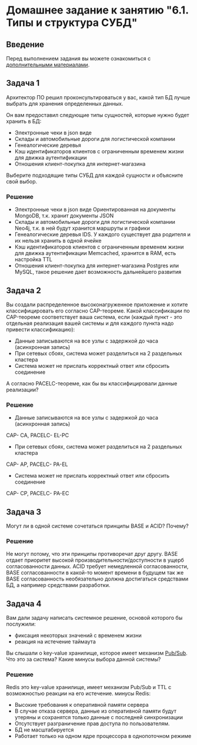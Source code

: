 # Домашнее задание к занятию "6.1. Типы и структура СУБД"

## Введение

Перед выполнением задания вы можете ознакомиться с 
[дополнительными материалами](https://github.com/netology-code/virt-homeworks/tree/master/additional/README.md).

## Задача 1

Архитектор ПО решил проконсультироваться у вас, какой тип БД лучше выбрать для хранения определенных данных.

Он вам предоставил следующие типы сущностей, которые нужно будет хранить в БД:

- Электронные чеки в json виде
- Склады и автомобильные дороги для логистической компании
- Генеалогические деревья
- Кэш идентификаторов клиентов с ограниченным временем жизни для движка аутентификации
- Отношения клиент-покупка для интернет-магазина

Выберите подходящие типы СУБД для каждой сущности и объясните свой выбор.

### Решение

- Электронные чеки в json виде
Ориентированная на документы MongoDB, т.к. хранит документы JSON
- Склады и автомобильные дороги для логистической компании
Neo4j, т.к. в ней будут хранится маршруты и графики
- Генеалогические деревья
IDS. У каждого существует два родителя и их нельзя хранить в одной ячейке
- Кэш идентификаторов клиентов с ограниченным временем жизни для движка аутентификации
Memcached, хранится в RAM, есть настройка TTL
- Отношения клиент-покупка для интернет-магазина
Postgres или MySQL, такое решение дает возможность дальнейшего развития

## Задача 2

Вы создали распределенное высоконагруженное приложение и хотите классифицировать его согласно 
CAP-теореме. Какой классификации по CAP-теореме соответствует ваша система, если 
(каждый пункт - это отдельная реализация вашей системы и для каждого пункта надо привести классификацию):

- Данные записываются на все узлы с задержкой до часа (асинхронная запись)
- При сетевых сбоях, система может разделиться на 2 раздельных кластера
- Система может не прислать корректный ответ или сбросить соединение

А согласно PACELC-теореме, как бы вы классифицировали данные реализации?

### Решение
- Данные записываются на все узлы с задержкой до часа (асинхронная запись)

CAP- CA, PACELC- EL-PC

- При сетевых сбоях, система может разделиться на 2 раздельных кластера

CAP- AP, PACELC- PA-EL

- Система может не прислать корректный ответ или сбросить соединение 

CAP- CP, PACELC- PA-EC

## Задача 3

Могут ли в одной системе сочетаться принципы BASE и ACID? Почему?

### Решение

Не могут потому, что эти принципы противоречат друг другу. BASE отдает приоритет высокой производительности/доступности
в ущерб согласованности данных.
ACID требует немедленной согласованности, BASE согласованности в какой-то момент времени в будущем так же BASE согласованность необязательно должна достигаться средствами БД, а например средствами разработки.


## Задача 4

Вам дали задачу написать системное решение, основой которого бы послужили:

- фиксация некоторых значений с временем жизни
- реакция на истечение таймаута

Вы слышали о key-value хранилище, которое имеет механизм [Pub/Sub](https://habr.com/ru/post/278237/). 
Что это за система? Какие минусы выбора данной системы?

### Решение

Redis это key-value хранилище, имеет механизм Pub/Sub и TTL с возможностью реакции на его истечение.
минусы Redis:

- Высокие требования к оперативной памяти сервера
- В случае отказа сервера, данные из оперативной памяти будут утеряны и сохранятся только данные с последней синхронизации
- Отсутствует разграничение прав доступа по пользователям.
- БД не масштабируется
- Работает только на одном ядре процессора в однопоточном режиме